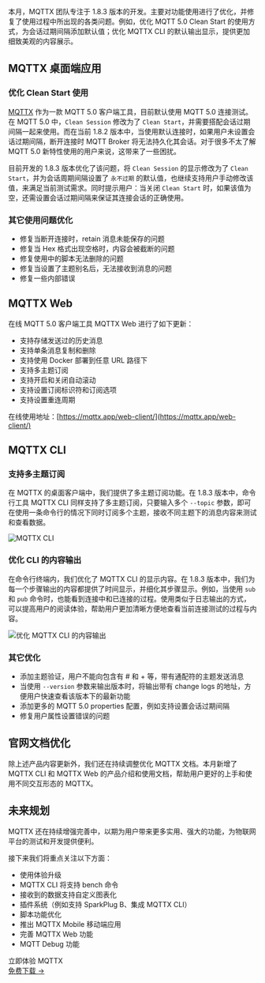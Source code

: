本月，MQTTX 团队专注于 1.8.3 版本的开发。主要对功能使用进行了优化，并修复了使用过程中所出现的各类问题。例如，优化 MQTT 5.0 Clean Start 的使用方式，为会话过期间隔添加默认值；优化 MQTTX CLI 的默认输出显示，提供更加细致美观的内容展示。

## MQTTX 桌面端应用

### 优化 Clean Start 使用

[MQTTX](https://mqttx.app/zh) 作为一款 MQTT 5.0 客户端工具，目前默认使用 MQTT 5.0 连接测试。在 MQTT 5.0 中，`Clean Session` 修改为了 `Clean Start`，并需要搭配会话过期间隔一起来使用。而在当前 1.8.2 版本中，当使用默认连接时，如果用户未设置会话过期间隔，断开连接时 MQTT Broker 将无法持久化其会话。对于很多不太了解 MQTT 5.0 新特性使用的用户来说，这带来了一些困扰。

目前开发的 1.8.3 版本优化了该问题，将 `Clean Session` 的显示修改为了 `Clean Start`，并为会话周期间隔设置了 `永不过期` 的默认值，也继续支持用户手动修改该值，来满足当前测试需求。同时提示用户：当关闭 `Clean Start` 时，如果该值为空，还需设置会话过期间隔来保证其连接会话的正确使用。

### 其它使用问题优化

- 修复当断开连接时，retain 消息未能保存的问题
- 修复当 Hex 格式出现空格时，内容会被截断的问题
- 修复使用中的脚本无法删除的问题
- 修复当设置了主题别名后，无法接收到消息的问题
- 修复一些内部错误

## MQTTX Web

在线 MQTT 5.0 客户端工具 MQTTX Web 进行了如下更新：

- 支持存储发送过的历史消息
- 支持单条消息复制和删除
- 支持使用 Docker 部署到任意 URL 路径下
- 支持多主题订阅
- 支持开启和关闭自动滚动
- 支持设置订阅标识符和订阅选项
- 支持设置重连周期

在线使用地址：[https://mqttx.app/web-client/](https://mqttx.app/web-client/) 

## MQTTX CLI

### 支持多主题订阅

在 MQTTX 的桌面客户端中，我们提供了多主题订阅功能。在 1.8.3 版本中，命令行工具 MQTTX CLI 同样支持了多主题订阅，只要输入多个 `--topic` 参数，即可在使用一条命令行的情况下同时订阅多个主题，接收不同主题下的消息内容来测试和查看数据。

![MQTTX CLI](https://assets.emqx.com/images/dac76f6944bc7aa31f4d514548e3642a.png)

### 优化 CLI 的内容输出

在命令行终端内，我们优化了 MQTTX CLI 的显示内容。在 1.8.3 版本中，我们为每一个步骤输出的内容都提供了时间显示，并细化其步骤显示。例如，当使用 `sub` 和 `pub` 命令时，也能看到连接中和已连接的过程。使用类似于日志输出的方式，可以提高用户的阅读体验，帮助用户更加清晰方便地查看当前连接测试的过程与内容。

![优化 MQTTX CLI 的内容输出](https://assets.emqx.com/images/6e95a502f0a226c3d380e7fc51aa77bb.png)

### 其它优化

- 添加主题验证，用户不能向包含有 # 和 + 等，带有通配符的主题发送消息
- 当使用 `--version` 参数来输出版本时，将输出带有 change logs 的地址，方便用户快速查看该版本下的最新功能
- 添加更多的 MQTT 5.0 properties 配置，例如支持设置会话过期间隔
- 修复用户属性设置错误的问题

## 官网文档优化

除上述产品内容更新外，我们还在持续调整优化 MQTTX 文档。本月新增了 MQTTX CLI 和 MQTTX Web 的产品介绍和使用文档，帮助用户更好的上手和使用不同交互形态的 MQTTX。

## 未来规划

MQTTX 还在持续增强完善中，以期为用户带来更多实用、强大的功能，为物联网平台的测试和开发提供便利。

接下来我们将重点关注以下方面：

- 使用体验升级
- MQTTX CLI 将支持 bench 命令
- 接收到的数据支持自定义图表化
- 插件系统（例如支持 SparkPlug B、集成 MQTTX CLI）
- 脚本功能优化
- 推出 MQTTX Mobile 移动端应用
- 完善 MQTTX Web 功能
- MQTT Debug 功能



<section class="promotion">
    <div>
        立即体验 MQTTX
    </div>
    <a href="https://www.emqx.com/zh/try?product=MQTTX" class="button is-gradient px-5">免费下载 →</a>
</section>
